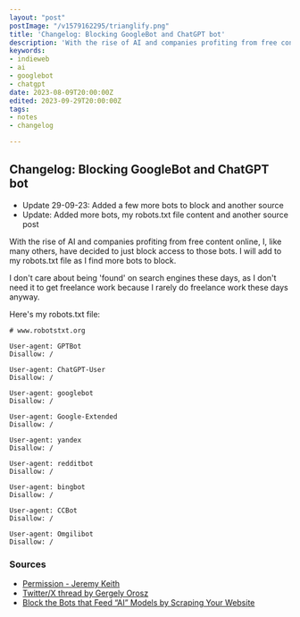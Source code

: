 ```yaml
---
layout: "post"
postImage: "/v1579162295/trianglify.png"
title: 'Changelog: Blocking GoogleBot and ChatGPT bot'
description: 'With the rise of AI and companies profiting from free content online, I, like many others have decided to just block access to those bots'
keywords:
- indieweb
- ai
- googlebot
- chatgpt
date: 2023-08-09T20:00:00Z
edited: 2023-09-29T20:00:00Z
tags:
- notes
- changelog

---
```

## Changelog: Blocking GoogleBot and ChatGPT bot

- Update 29-09-23: Added a few more bots to block and another source
- Update: Added more bots, my robots.txt file content and another source post

With the rise of AI and companies profiting from free content online, I, like many others, have decided to just block access to those bots. I will add to my robots.txt file as I find more bots to block. 

I don't care about being 'found' on search engines these days, as I don't need it to get freelance work because I rarely do freelance work these days anyway.

Here's my robots.txt file:

    # www.robotstxt.org

    User-agent: GPTBot
    Disallow: /

    User-agent: ChatGPT-User
    Disallow: /

    User-agent: googlebot
    Disallow: /

    User-agent: Google-Extended
    Disallow: /

    User-agent: yandex
    Disallow: /

    User-agent: redditbot
    Disallow: /

    User-agent: bingbot
    Disallow: /

    User-agent: CCBot
    Disallow: /

    User-agent: Omgilibot
    Disallow: /


### Sources
- [Permission - Jeremy Keith](https://adactio.com/journal/20315 "Permission - Jeremy Keith")
- [Twitter/X thread by Gergely Orosz](https://x.com/gergelyorosz/status/1688829094249615360 "Twitter/X thread by Gergely Orosz")
- [Block the Bots that Feed “AI” Models by Scraping Your Website](https://neil-clarke.com/block-the-bots-that-feed-ai-models-by-scraping-your-website/ "Block the Bots that Feed “AI” Models by Scraping Your Website")
